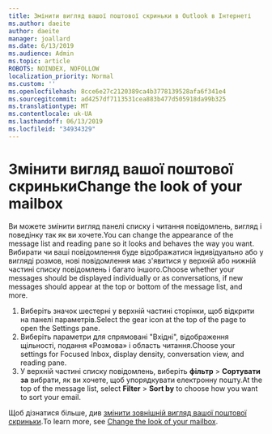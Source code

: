 ```yaml
---
title: Змінити вигляд вашої поштової скриньки в Outlook в Інтернеті
ms.author: daeite
author: daeite
manager: joallard
ms.date: 6/13/2019
ms.audience: Admin
ms.topic: article
ROBOTS: NOINDEX, NOFOLLOW
localization_priority: Normal
ms.custom: ''
ms.openlocfilehash: 8cce6e27c2120389ca4b3778139528afa6f341e4
ms.sourcegitcommit: ad4257df7113531cea883b477d505918da99b325
ms.translationtype: MT
ms.contentlocale: uk-UA
ms.lasthandoff: 06/13/2019
ms.locfileid: "34934329"
---
```

# <a name="change-the-look-of-your-mailbox"></a><span data-ttu-id="89ee1-102">Змінити вигляд вашої поштової скриньки</span><span class="sxs-lookup"><span data-stu-id="89ee1-102">Change the look of your mailbox</span></span>

<span data-ttu-id="89ee1-103">Ви можете змінити вигляд панелі списку і читання повідомлень, вигляд і поведінку так як ви хочете.</span><span class="sxs-lookup"><span data-stu-id="89ee1-103">You can change the appearance of the message list and reading pane so it looks and behaves the way you want.</span></span> <span data-ttu-id="89ee1-104">Вибирати чи ваші повідомлення буде відображатися індивідуально або у вигляді розмов, нові повідомлення має з'явитися у верхній або нижній частині списку повідомлень і багато іншого.</span><span class="sxs-lookup"><span data-stu-id="89ee1-104">Choose whether your messages should be displayed individually or as conversations, if new messages should appear at the top or bottom of the message list, and more.</span></span>

1. <span data-ttu-id="89ee1-105">Виберіть значок шестерні у верхній частині сторінки, щоб відкрити на панелі параметрів.</span><span class="sxs-lookup"><span data-stu-id="89ee1-105">Select the gear icon at the top of the page to open the Settings pane.</span></span>
1. <span data-ttu-id="89ee1-106">Виберіть параметри для спрямовані "Вхідні", відображення щільності, подання «Розмова» і область читання.</span><span class="sxs-lookup"><span data-stu-id="89ee1-106">Choose your settings for Focused Inbox, display density, conversation view, and reading pane.</span></span>
1. <span data-ttu-id="89ee1-107">У верхній частині списку повідомлень, виберіть **фільтр** > **Сортувати за** вибрати, як ви хочете, щоб упорядкувати електронну пошту.</span><span class="sxs-lookup"><span data-stu-id="89ee1-107">At the top of the message list, select **Filter** > **Sort by** to choose how you want to sort your email.</span></span>

<span data-ttu-id="89ee1-108">Щоб дізнатися більше, див [змінити зовнішній вигляд вашої поштової скриньки](https://support.office.com/article/b41c2ecb-f23c-42b3-b7f8-659646d5e58c).</span><span class="sxs-lookup"><span data-stu-id="89ee1-108">To learn more, see [Change the look of your mailbox](https://support.office.com/article/b41c2ecb-f23c-42b3-b7f8-659646d5e58c).</span></span>